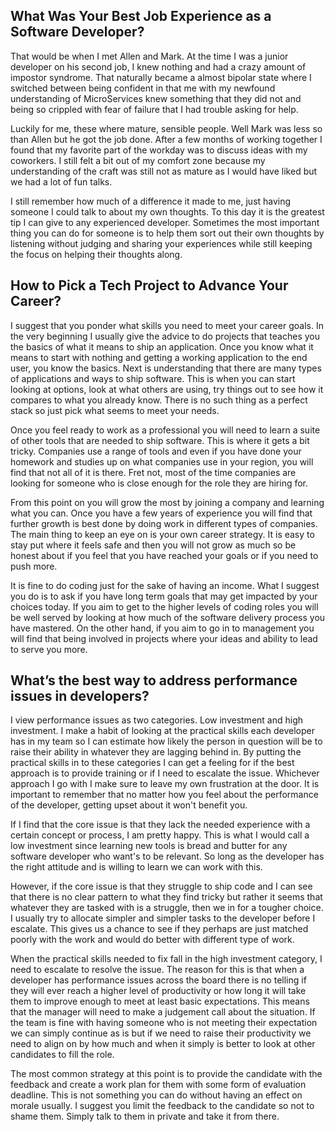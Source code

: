 
## What Was Your Best Job Experience as a Software Developer?

That would be when I met Allen and Mark. At the time I was a
junior developer on his second job, I knew nothing and had a
crazy amount of impostor syndrome. That naturally became a
almost bipolar state where I switched between being confident
in that me with my newfound understanding of MicroServices knew
something that they did not and being so crippled with fear of
failure that I had trouble asking for help.

Luckily for me, these where mature, sensible people. Well Mark
was less so than Allen but he got the job done. After a few
months of working together I found that my favorite part of
the workday was to discuss ideas with my coworkers. I still
felt a bit out of my comfort zone because my understanding
of the craft was still not as mature as I would have liked
but we had a lot of fun talks.

I still remember how much of a difference it made to me, just
having someone I could talk to about my own thoughts. To
this day it is the greatest tip I can give to any experienced
developer. Sometimes the most important thing you can do for
someone is to help them sort out their own thoughts by listening
without judging and sharing your experiences while still keeping
the focus on helping their thoughts along.

## How to Pick a Tech Project to Advance Your Career?

I suggest that you ponder what skills you need to meet your
career goals. In the very beginning I usually give the advice
to do projects that teaches you the basics of what it means to
ship an application. Once you know what it means to start with
nothing and getting a working application to the end user, you
know the basics. Next is understanding that there are many types
of applications and ways to ship software. This is when you can
start looking at options, look at what others are using, try things
out to see how it compares to what you already know. There is no such
thing as a perfect stack so just pick what seems to meet your needs.

Once you feel ready to work as a professional you will need to learn
a suite of other tools that are needed to ship software. This is
where it gets a bit tricky. Companies use a range of tools and even
if you have done your homework and studies up on what companies
use in your region, you will find that not all of it is there.
Fret not, most of the time companies are looking for someone who
is close enough for the role they are hiring for.

From this point on you will grow the most by joining a company
and learning what you can. Once you have a few years of experience
you will find that further growth is best done by doing work in
different types of companies. The main thing to keep an eye on is
your own career strategy. It is easy to stay put where it feels safe
and then you will not grow as much so be honest about if you feel
that you have reached your goals or if you need to push more.

It is fine to do coding just for the sake of having an income.
What I suggest you do is to ask if you have long term goals that
may get impacted by your choices today. If you aim to get to the
higher levels of coding roles you will be well served by looking
at how much of the software delivery process you have mastered.
On the other hand, if you aim to go in to management you will
find that being involved in projects where your ideas and ability
to lead to serve you more.

## What’s the best way to address performance issues in developers?

I view performance issues as two categories. Low investment and
high investment. I make a habit of looking at the practical skills
each developer has in my team so I can estimate how likely the
person in question will be to raise their ability in whatever
they are lagging behind in. By putting the practical skills
in to these categories I can get a feeling for if the best
approach is to provide training or if I need to escalate
the issue. Whichever approach I go with I make sure to
leave my own frustration at the door. It is important to
remember that no matter how you feel about the performance
of the developer, getting upset about it won't benefit you.

If I find that the core issue is that they lack the needed
experience with a certain concept or process, I am pretty
happy. This is what I would call a low investment since
learning new tools is bread and butter for any software
developer who want's to be relevant. So long as the developer
has the right attitude and is willing to learn we can work
with this.

However, if the core issue is that they struggle to ship code
and I can see that there is no clear pattern to what they find
tricky but rather it seems that whatever they are tasked with
is a struggle, then we in for a tougher choice. I usually
try to allocate simpler and simpler tasks to the developer
before I escalate. This gives us a chance to see if they
perhaps are just matched poorly with the work and would do
better with different type of work.

When the practical skills needed to fix fall in the high
investment category, I need to escalate to resolve the issue.
The reason for this is that when a developer has performance
issues across the board there is no telling if they will ever
reach a higher level of productivity or how long it will take
them to improve enough to meet at least basic expectations.
This means that the manager will need to make a judgement call
about the situation. If the team is fine with having someone
who is not meeting their expectation we can simply continue as
is but if we need to raise their productivity we need to align
on by how much and when it simply is better to look at other
candidates to fill the role.

The most common strategy at this point is to provide the candidate
with the feedback and create a work plan for them with some form
of evaluation deadline. This is not something you can do without
having an effect on morale usually. I suggest you limit the feedback
to the candidate so not to shame them. Simply talk to them in private
and take it from there.
